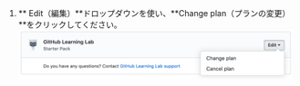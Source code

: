 1. ** Edit（編集）**ドロップダウンを使い、**Change plan（プランの変更）**をクリックしてください。 ![個人アカウントの支払い設定中のマーケットプレイスの購入セクションの編集ドロップダウンメニュー](/assets/images/help/marketplace/marketplace-edit-app-billing-settings.png)
